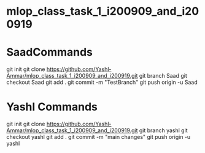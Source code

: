 # mlop_class_task_1_i200909_and_i200919

# SaadCommands
git init 
git clone https://github.com/Yashl-Ammar/mlop_class_task_1_i200909_and_i200919.git
git branch Saad
git checkout Saad
git add .
git commit -m "TestBranch"
git push origin -u Saad


# Yashl Commands
git init 
git clone https://github.com/Yashl-Ammar/mlop_class_task_1_i200909_and_i200919.git
git branch yashl
git checkout yashl
git add .
git commit -m "main changes"
git push origin -u yashl

